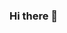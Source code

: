 ### Hi there 👋

<!--
**adikmain/adikmain** is a ✨ _special_ ✨ repository because its `README.md` (this file) appears on your GitHub profile.

Here are some ideas to get you started:

- 🔭 I’m currently working on ... d2synergy
- 🌱 I’m currently learning ... React/JS
- 👯 I’m looking to collaborate on ... google
- 🤔 I’m looking for help with ... front-end
- 💬 Ask me about ... good pizza
- 📫 How to reach me: ... @Ad1qq  (telegram)
- 😄 Pronouns: ... He
- ⚡ Fun fact: ... Crocodiles go lying
-->
